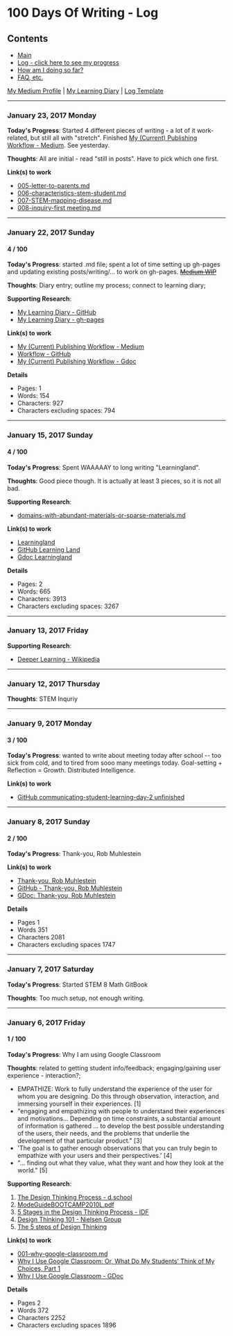 # 100 Days Of Writing - Log

## Contents
* [Main](./readme.md)
* [Log - click here to see my progress](./log.md)
* [How am I doing so far?](./tally.md)
* [FAQ, etc.](https://github.com/janzeteachesit/100-days-of-writing/wiki) 

[My Medium Profile](https://medium.com/@janzeteachesit) | 
[My Learning Diary](https://janzeteachesit.github.io/Learning-Diary/) | 
[Log Template](https://github.com/janzeteachesit/100-days-of-writing/raw/master/docs/log-template.md)

---

### January 23, 2017 Monday

**Today's Progress**: Started 4 different pieces of writing - a lot of it work-related, but still all with "stretch".  Finished [My (Current) Publishing Workflow - Medium](https://medium.com/@janzeteachesit/my-current-publishing-workflow-a043e9cd3272).  See yesterday.

**Thoughts**: 
All are initial - read "still in posts".  Have to pick which one first.

**Link(s) to work**
* [005-letter-to-parents.md](https://github.com/janzeteachesit/100-days-of-writing/blob/master/posts/005-letter-to-parents.md)
* [006-characteristics-stem-student.md](https://github.com/janzeteachesit/100-days-of-writing/blob/master/posts/006-characteristics-stem-student.md)
* [007-STEM-mapping-disease.md](https://github.com/janzeteachesit/100-days-of-writing/blob/master/posts/007-STEM-mapping-disease.md)
* [008-inquiry-first meeting.md](https://github.com/janzeteachesit/100-days-of-writing/blob/master/posts/008-inquiry-first%20meeting.md)

---

### January 22, 2017 Sunday

#### 4 / 100

**Today's Progress**: started .md file; spent a lot of time setting up gh-pages and updating existing posts/writing/... to work on gh-pages.  <s>[Medium WIP](https://medium.com/@janzeteachesit/workflow-a043e9cd3272)</s>

**Thoughts**: Diary entry; outline my process; connect to learning diary;

**Supporting Research**:
* [My Learning Diary - GitHub](https://github.com/janzeteachesit/Learning-Diary)
* [My Learning Diary - gh-pages](https://janzeteachesit.github.io/Learning-Diary/)

**Link(s) to work**
* [My (Current) Publishing Workflow - Medium](https://medium.com/@janzeteachesit/my-current-publishing-workflow-a043e9cd3272)
* [Workflow - GitHub](./004-writing-workflow.md)
* [My (Current) Publishing Workflow - Gdoc ](https://docs.google.com/document/d/1ZD4PGwJZzWoqW0op21N04Md8dOVg73QJX393qK-3acs/edit)

**Details**

* Pages: 1
* Words: 154
* Characters:	927
* Characters excluding spaces: 794

---

### January 15, 2017 Sunday

#### 4 / 100

**Today's Progress**: Spent WAAAAAY to long writing "Learningland".

**Thoughts**: Good piece though.  It is actually at least 3 pieces, so it is not all bad.

**Supporting Research**:
* [domains-with-abundant-materials-or-sparse-materials.md](https://github.com/janzeteachesit/100-days-of-writing/blob/master/posts/domains-with-abundant-materials-or-sparse-materials.md)

**Link(s) to work**
* [Learningland](https://medium.com/@janzeteachesit/learningland-52c4a639d5c9#.uchh4k62h)
* [GitHub Learning Land](./003-learningland.md)
* [Gdoc Learningland](https://docs.google.com/document/d/1ZJqBTBlpNWMQlYnPzcpRsv5hY_T5hSYgNigL-aFz2no/edit)


**Details**

* Pages: 2
* Words: 665
* Characters:	 3913
* Characters excluding spaces: 3267

---

### January 13, 2017 Friday

**Supporting Research**:
* [Deeper Learning - Wikipedia](https://www.wikiwand.com/en/Deeper_learning)

---

### January 12, 2017 Thursday

**Thoughts**: STEM Inquriy

---

### January 9, 2017 Monday

#### 3 / 100

**Today's Progress**: wanted to write about meeting today after school -- too sick from cold, and to tired from sooo many meetings today.  Goal-setting + Reflection = Growth.  Distributed Intelligence.

**Link(s) to work**
* [GitHub communicating-student-learning-day-2 unfinished](https://github.com/janzeteachesit/100-days-of-writing/blob/master/posts/004-communicating-student-learning-day-2)

---

### January 8, 2017 Sunday

#### 2 / 100

**Today's Progress**: Thank-you, Rob Muhlestein

**Link(s) to work**
* [Thank-you, Rob Muhlestein](https://medium.com/@janzeteachesit/thank-you-rob-muhlestein-fadac38cfb42#.dnhl801pw)
* [GitHub - Thank-you, Rob Muhlestein](./002-thank-you-rob-muhlestein.md)
* [GDoc: Thank-you, Rob Muhlestein](https://docs.google.com/document/d/1VZztHV_aZTtAXk3Y-hPsveklaNKMaDuQBQm-BupMZUM/edit)

**Details**

* Pages	1
* Words	351
* Characters	2081
* Characters excluding spaces	1747

---

### January 7, 2017 Saturday

**Today's Progress**: Started STEM 8 Math GitBook

**Thoughts**: Too much setup, not enough writing.

---

### January 6, 2017 Friday

#### 1 / 100

**Today's Progress**: Why I am using Google Classroom

**Thoughts**: related to getting student info/feedback; engaging/gaining user experience - interaction?; 

* EMPATHIZE: Work to fully understand the experience of the user for whom you are designing.  Do this through observation, interaction, and immersing yourself in their experiences. [1] 
* "engaging and empathizing with people to understand their experiences and motivations... Depending on time constraints, a substantial amount of information is gathered ... to develop the best possible understanding of the users, their needs, and the problems that underlie the development of that particular product." [3]  
* 'The goal is to gather enough observations that you can truly begin to empathize with your users and their perspectives.' [4]  
* "... finding out what they value, what they want and how they look at the world." [5]

**Supporting Research**:

1. [The Design Thinking Process - d.school](http://dschool.stanford.edu/redesigningtheater/the-design-thinking-process/)
2. [ModeGuideBOOTCAMP2010L.pdf](https://dschool.stanford.edu/sandbox/groups/designresources/wiki/36873/attachments/74b3d/ModeGuideBOOTCAMP2010L.pdf?sessionID=e62aa8294d323f1b1540d3ee21e961cf7d1bce38)
3. [5 Stages in the Design Thinking Process - IDF](https://www.interaction-design.org/literature/article/5-stages-in-the-design-thinking-process)
4. [Design Thinking 101 - Nielsen Group](https://www.nngroup.com/articles/design-thinking/)
5. [The 5 steps of Design Thinking](http://www.knctlab.com/blog/5-steps-design-thinking)

**Link(s) to work**

* [001-why-google-classroom.md](./001-why-google-classroom.md)
* [Why I Use Google Classroom: Or, What Do My Students’ Think of My Choices, Part 1](https://medium.com/designed-classroom/why-i-use-google-classroom-b2a987de6536)
* [Why I Use Google Classroom - GDoc](https://docs.google.com/document/d/1C7IadIOnuLOwqdH9JAvVWxalILVCaNSpC_bS2hgq-r8/edit)

**Details**

* Pages 2
* Words 372
* Characters 2252
* Characters excluding spaces 1896
